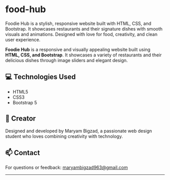 # food-hub
Foodie Hub is a stylish, responsive website built with HTML, CSS, and Bootstrap. It showcases restaurants and their signature dishes with smooth visuals and animations. Designed with love for food, creativity, and clean user experience.


**Foodie Hub** is a responsive and visually appealing website built using **HTML, CSS, and Bootstrap**. It showcases a variety of restaurants and their delicious dishes through image sliders and elegant design.


## 💻 Technologies Used

- HTML5
- CSS3
- Bootstrap 5

## 🧠 Creator

Designed and developed by Maryam Bigzad, a passionate web design student who loves combining creativity with technology.





## 📫 Contact

For questions or feedback: maryambigzad963@gmail.com 


---
